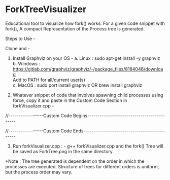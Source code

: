 # ForkTreeVisualizer
Educational tool to visualize how fork() works. For a given code snippet with fork(), A compact Representation of
the Process tree is generated.

Steps to Use - 

Clone and -
1. Install Graphviz on your OS - 
	a. Linux  : sudo apt-get install -y graphviz  
	b. Windows : https://gitlab.com/graphviz/graphviz/-/package_files/8184046/download  
				 Add to PATH for all/current user(s)  
	c. MacOS   : sudo port install graphviz OR brew install graphviz  

2. Whatever snippet of code that involves spawning child processes using force, copy it and paste in
   the Custom Code Section in forkVisualizer.cpp - 

//-----------------Custom Code Begins-------------------------------------------
  
  
  
  
  
//-----------------Custom Code Ends---------------------------------------------

3. Run forkVisualizer.cpp : - g++ forkVisualizer.cpp and the fork() Tree will be saved as ForkTree.png in the same directory.

*Note : The tree generated is dependent on the order in which the processes are executed. Structure of trees for different orders is 
uniform, but the process order may vary.